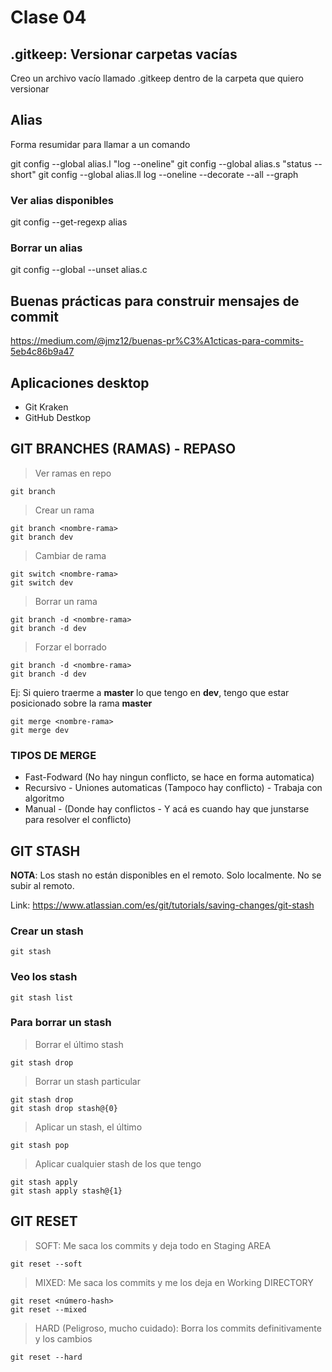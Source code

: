 # Clase 04

## .gitkeep: Versionar carpetas vacías
Creo un archivo vacío llamado .gitkeep dentro  de la carpeta que quiero versionar

## Alias 
Forma resumidar para llamar a un comando

git config --global alias.l "log --oneline"
git config --global alias.s "status --short"
git config --global alias.ll log --oneline --decorate --all --graph

### Ver alias disponibles

git config --get-regexp alias

### Borrar un alias

git config --global --unset alias.c

## Buenas prácticas para construir mensajes de commit

https://medium.com/@jmz12/buenas-pr%C3%A1cticas-para-commits-5eb4c86b9a47

## Aplicaciones desktop

* Git Kraken
* GitHub Destkop

## GIT BRANCHES (RAMAS) - REPASO

> Ver ramas en repo

    git branch 

> Crear un rama 

    git branch <nombre-rama>
    git branch dev

> Cambiar de rama

    git switch <nombre-rama>
    git switch dev

> Borrar un rama

    git branch -d <nombre-rama>
    git branch -d dev

> Forzar el borrado

    git branch -d <nombre-rama>
    git branch -d dev

Ej: Si quiero traerme a **master** lo que tengo en **dev**, tengo que estar posicionado sobre la rama **master**

    git merge <nombre-rama>
    git merge dev

### TIPOS DE MERGE 

* Fast-Fodward (No hay ningun conflicto, se hace en forma automatica)
* Recursivo - Uniones automaticas (Tampoco hay conflicto) - Trabaja con algoritmo
* Manual - (Donde hay conflictos - Y acá es cuando hay que junstarse para resolver el conflicto)

## GIT STASH
**NOTA**: Los stash no están disponibles en el remoto. Solo localmente. No se subir al remoto.

Link: https://www.atlassian.com/es/git/tutorials/saving-changes/git-stash

### Crear un stash

    git stash

### Veo los stash

    git stash list

### Para borrar un stash

> Borrar el último stash

    git stash drop

> Borrar un stash particular

    git stash drop 
    git stash drop stash@{0}

> Aplicar un stash, el último

    git stash pop

> Aplicar cualquier stash de los que tengo

    git stash apply 
    git stash apply stash@{1}

## GIT RESET

> SOFT: Me saca los commits y deja todo en Staging AREA

    git reset --soft

> MIXED: Me saca los commits y me los deja en Working DIRECTORY

    git reset <número-hash>
    git reset --mixed

> HARD (Peligroso, mucho cuidado): Borra los commits definitivamente y los cambios

    git reset --hard
